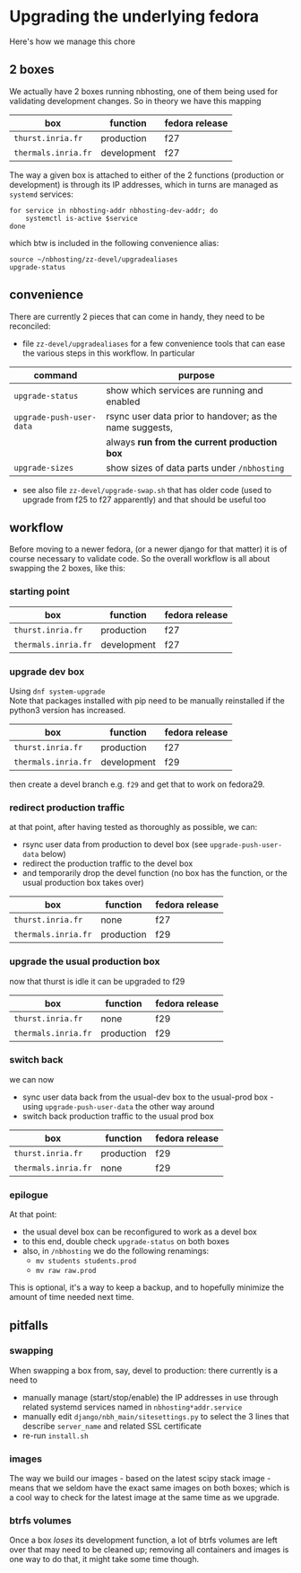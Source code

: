 # Upgrading the underlying fedora

Here's how we manage this chore

## 2 boxes

We actually have 2 boxes running nbhosting, one of them being used for validating development changes. So in theory we have this mapping

| box                 | function    | fedora release |
|---------------------|-------------|----------------|
| `thurst.inria.fr`   | production  | f27            |
| `thermals.inria.fr` | development | f27            |


The way a given box is attached to either of the 2 functions (production or development) is through its IP addresses, which in turns are managed as `systemd` services:

```
for service in nbhosting-addr nbhosting-dev-addr; do
    systemctl is-active $service
done
```

which btw is included in the following convenience alias:

```
source ~/nbhosting/zz-devel/upgradealiases
upgrade-status
```




## convenience

There are currently 2 pieces that can come in handy, they need to be reconciled:

* file `zz-devel/upgradealiases` for a few convenience tools that can ease the various steps in this workflow. In particular

| command                   |  purpose  |
|---------------------------|-----------|
| `upgrade-status`          | show which services are running and enabled |
| `upgrade-push-user-data`  | rsync user data prior to handover; as the name suggests, |
|                           | always **run from the current production box** |
| `upgrade-sizes`           | show sizes of data parts under `/nbhosting`  |


* see also file `zz-devel/upgrade-swap.sh` that has older code (used to upgrade from f25 to f27 apparently) and that should be useful too


## workflow

Before moving to a newer fedora, (or a newer django for that matter) it is of
course necessary to validate code. So the overall workflow is all about swapping the 2 boxes, like this:


### starting point

| box                 | function    | fedora release |
|---------------------|-------------|----------------|
| `thurst.inria.fr`   | production  | f27            |
| `thermals.inria.fr` | development | f27            |

### upgrade dev box

Using `dnf system-upgrade`
<br/>
Note that packages installed with pip need to be manually reinstalled if the python3 version has increased.

| box                 | function    | fedora release |
|---------------------|-------------|----------------|
| `thurst.inria.fr`   | production  | f27            |
| `thermals.inria.fr` | development | f29            |

then create a devel branch e.g. `f29` and get that to work on fedora29.

### redirect production traffic

at that point, after having tested as thoroughly as possible, we can:

* rsync user data from production to devel box (see `upgrade-push-user-data` below)
* redirect the production traffic to the devel box
* and temporarily drop the devel function (no box has the function, or the usual production box takes over)

| box                 | function    | fedora release |
|---------------------|-------------|----------------|
| `thurst.inria.fr`   | none        | f27            |
| `thermals.inria.fr` | production  | f29            |

### upgrade the usual production box

now that thurst is idle it can be upgraded to f29

| box                 | function    | fedora release |
|---------------------|-------------|----------------|
| `thurst.inria.fr`   | none        | f29            |
| `thermals.inria.fr` | production  | f29            |

### switch back

we can now

* sync user data back from the usual-dev box to the usual-prod box - using `upgrade-push-user-data` the other way around
* switch back production traffic to the usual prod box

| box                 | function    | fedora release |
|---------------------|-------------|----------------|
| `thurst.inria.fr`   | production  | f29            |
| `thermals.inria.fr` | none        | f29            |

### epilogue

At that point:
* the usual devel box can be reconfigured to work as a devel box
* to this end, double check `upgrade-status` on both boxes
* also, in `/nbhosting` we do the following renamings:
  * `mv students students.prod`
  * `mv raw raw.prod`

This is optional, it's a way to keep a backup, and to hopefully minimize the
amount of time needed next time.

## pitfalls

### swapping

When swapping a box from, say, devel to production: there currently is a need to

* manually manage (start/stop/enable) the IP addresses in use through related systemd services named in `nbhosting*addr.service`
* manually edit `django/nbh_main/sitesettings.py` to select the 3 lines that describe `server_name` and related SSL certificate
* re-run `install.sh`


### images

The way we build our images - based on the latest scipy stack image - means that we seldom have the exact same images on both boxes; which is a cool way to check for the latest image at the same time as we upgrade.

### btrfs volumes

Once a box *loses* its development function, a lot of btrfs volumes are left
over that may need to be cleaned up; removing all containers and images
is one way to do that, it might take some time though.
